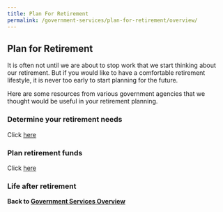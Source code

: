 ```yaml
---
title: Plan For Retirement
permalink: /government-services/plan-for-retirement/overview/
---
```


## Plan for Retirement

It is often not until we are about to stop work that we start thinking about our retirement. But if you would like to have a comfortable retirement lifestyle, it is never too early to start planning for the future.

Here are some resources from various government agencies that we thought would be useful in your retirement planning.


### Determine your retirement needs

Click [here](/government-services/plan-for-retirement/determine-retirement-needs/)

### Plan retirement funds

Click [here](/government-services/plan-for-retirement/plan-retirement-funds/)

### Life after retirement

**Back to [Government Services Overview](/government-services/overview/)**
